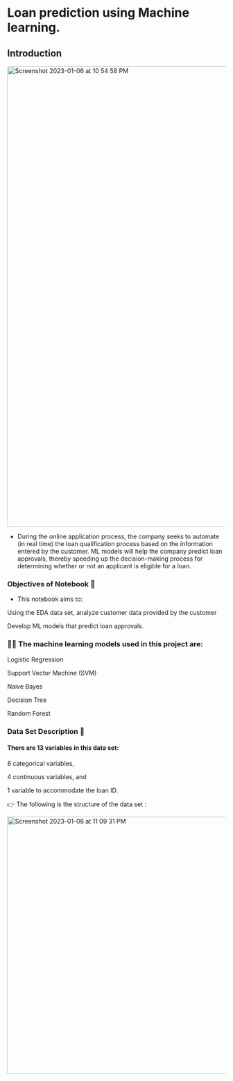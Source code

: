 
# Loan prediction using Machine learning.

## Introduction 

<img width="1059" alt="Screenshot 2023-01-06 at 10 54 58 PM" src="https://user-images.githubusercontent.com/118846871/211069305-44e680b2-58fd-4ab0-8df4-3a020751b4ae.png">



- During the online application process, the company seeks to automate (in real time) the loan qualification process based on the information entered by the customer. ML models will help the company predict loan approvals, thereby speeding up the decision-making process for determining whether or not an applicant is eligible for a loan.

### Objectives of Notebook 📌

- This notebook aims to:

Using the EDA data set, analyze customer data provided by the customer

Develop ML models that predict loan approvals.

### 👨‍💻 The machine learning models used in this project are:

Logistic Regression

Support Vector Machine (SVM)

Naive Bayes

Decision Tree

Random Forest

### Data Set Description 🧾
 #### There are 13 variables in this data set:

8 categorical variables,

4 continuous variables, and

1 variable to accommodate the loan ID.


👉 The following is the structure of the data set :


<img width="592" alt="Screenshot 2023-01-06 at 11 09 31 PM" src="https://user-images.githubusercontent.com/118846871/211069339-f37d2a30-c176-4794-89ca-bf26a37e56f2.png">



